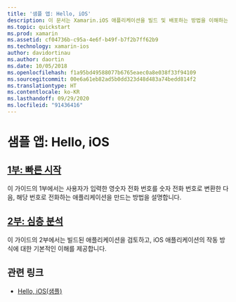 ```yaml
---
title: '샘플 앱: Hello, iOS'
description: 이 문서는 Xamarin.iOS 애플리케이션을 빌드 및 배포하는 방법을 이해하는 데 필요한 도구 및 개념을 소개하는 설명서로 연결합니다.
ms.topic: quickstart
ms.prod: xamarin
ms.assetid: cf04736b-c95a-4e6f-b49f-b7f2b7ff62b9
ms.technology: xamarin-ios
author: davidortinau
ms.author: daortin
ms.date: 10/05/2018
ms.openlocfilehash: f1a95bd49588077b6765eaec0a8e038f33f94109
ms.sourcegitcommit: 00e6a61eb82ad5b0dd323d48d483a74bedd814f2
ms.translationtype: HT
ms.contentlocale: ko-KR
ms.lasthandoff: 09/29/2020
ms.locfileid: "91436416"
---
```

# <a name="sample-app-hello-ios"></a>샘플 앱: Hello, iOS

## <a name="part-1-quickstart"></a>[1부: 빠른 시작](~/ios/get-started/hello-ios/hello-ios-quickstart.md)

이 가이드의 1부에서는 사용자가 입력한 영숫자 전화 번호를 숫자 전화 번호로 변환한 다음, 해당 번호로 전화하는 애플리케이션을 만드는 방법을 설명합니다.

## <a name="part-2-deep-dive"></a>[2부: 심층 분석](~/ios/get-started/hello-ios/hello-ios-deepdive.md)

이 가이드의 2부에서는 빌드된 애플리케이션을 검토하고, iOS 애플리케이션의 작동 방식에 대한 기본적인 이해를 제공합니다.

## <a name="related-links"></a>관련 링크

- [Hello, iOS(샘플)](/samples/xamarin/ios-samples/hello-ios)